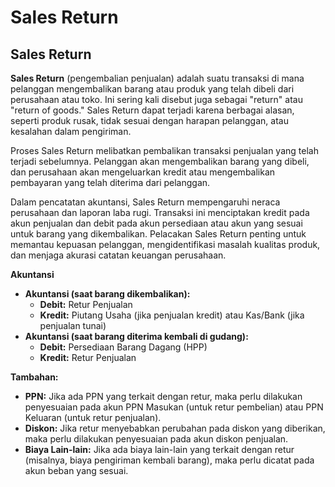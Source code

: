 # Sales Return

## Sales Return

**Sales Return** (pengembalian penjualan) adalah suatu transaksi di mana pelanggan mengembalikan barang atau produk yang telah dibeli dari perusahaan atau toko. Ini sering kali disebut juga sebagai "return" atau "return of goods." Sales Return dapat terjadi karena berbagai alasan, seperti produk rusak, tidak sesuai dengan harapan pelanggan, atau kesalahan dalam pengiriman.

Proses Sales Return melibatkan pembalikan transaksi penjualan yang telah terjadi sebelumnya. Pelanggan akan mengembalikan barang yang dibeli, dan perusahaan akan mengeluarkan kredit atau mengembalikan pembayaran yang telah diterima dari pelanggan.

Dalam pencatatan akuntansi, Sales Return mempengaruhi neraca perusahaan dan laporan laba rugi. Transaksi ini menciptakan kredit pada akun penjualan dan debit pada akun persediaan atau akun yang sesuai untuk barang yang dikembalikan. Pelacakan Sales Return penting untuk memantau kepuasan pelanggan, mengidentifikasi masalah kualitas produk, dan menjaga akurasi catatan keuangan perusahaan.



**Akuntansi**

* **Akuntansi (saat barang dikembalikan):**
  * **Debit:** Retur Penjualan
  * **Kredit:** Piutang Usaha (jika penjualan kredit) atau Kas/Bank (jika penjualan tunai)
* **Akuntansi (saat barang diterima kembali di gudang):**
  * **Debit:** Persediaan Barang Dagang (HPP)
  * **Kredit:** Retur Penjualan

**Tambahan:**

* **PPN:** Jika ada PPN yang terkait dengan retur, maka perlu dilakukan penyesuaian pada akun PPN Masukan (untuk retur pembelian) atau PPN Keluaran (untuk retur penjualan).
* **Diskon:** Jika retur menyebabkan perubahan pada diskon yang diberikan, maka perlu dilakukan penyesuaian pada akun diskon penjualan.
* **Biaya Lain-lain:** Jika ada biaya lain-lain yang terkait dengan retur (misalnya, biaya pengiriman kembali barang), maka perlu dicatat pada akun beban yang sesuai.
